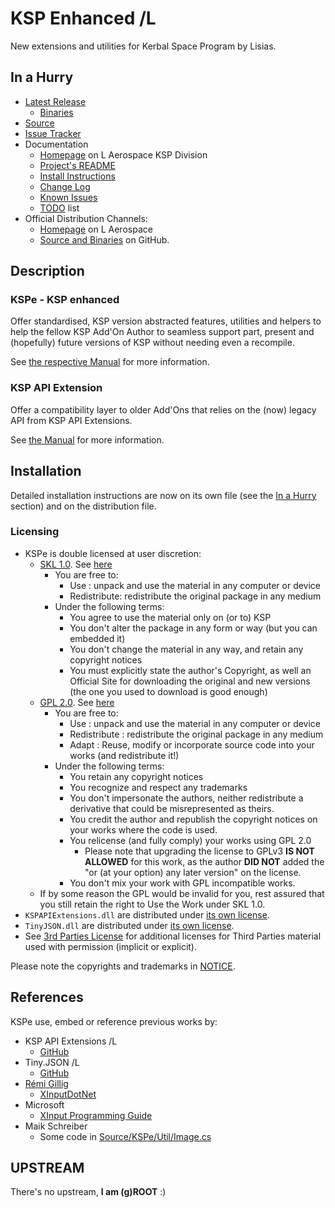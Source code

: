 # KSP Enhanced /L

New extensions and utilities for Kerbal Space Program by Lisias.


## In a Hurry

* [Latest Release](https://github.com/net-lisias-ksp/KSPe/releases)
    + [Binaries](https://github.com/net-lisias-ksp/KSPe/tree/Archive)
* [Source](https://github.com/net-lisias-ksp/KSPe)
* [Issue Tracker](https://github.com/net-lisias-ksp/KSPe/issues)
* Documentation	
	+ [Homepage](http://ksp.lisias.net/add-ons/KSPe) on L Aerospace KSP Division
	+ [Project's README](https://github.com/net-lisias-ksp/KSPe/blob/mestre/README.md)
	+ [Install Instructions](https://github.com/net-lisias-ksp/KSPe/blob/mestre/INSTALL.md)
	+ [Change Log](./CHANGE_LOG.md)
	+ [Known Issues](./KNOWN_ISSUES.md)
	+ [TODO](./TODO.md) list
* Official Distribution Channels:
	+ [Homepage](http://ksp.lisias.net/add-ons/KSPe) on L Aerospace
	+ [Source and Binaries](https://github.com/net-lisias-ksp/KSPe) on GitHub.


## Description

### KSPe - KSP enhanced

Offer standardised, KSP version abstracted features, utilities and helpers to help the fellow KSP Add'On Author to seamless support part, present and (hopefully) future versions of KSP without needing even a recompile.

See [the respective Manual](https://github.com/net-lisias-ksp/KSPe/blob/mestre/Docs/KSPe.md) for more information.

### KSP API Extension

Offer a compatibility layer to older Add'Ons that relies on the (now) legacy API from KSP API Extensions.

See [the Manual](https://github.com/net-lisias-ksp/KSPAPIExtensions/blob/master/Docs/KSP-API-Extensions.md) for more information.


## Installation

Detailed installation instructions are now on its own file (see the [In a Hurry](#in-a-hurry) section) and on the distribution file.

### Licensing

* KSPe is double licensed at user discretion:
	+ [SKL 1.0](https://ksp.lisias.net/SKL-1_0.txt). See [here](./LICENSE.KSPe.SKL-1_0)
		+ You are free to:
			- Use : unpack and use the material in any computer or device
			- Redistribute: redistribute the original package in any medium
		+ Under the following terms:
			- You agree to use the material only on (or to) KSP
			- You don't alter the package in any form or way (but you can embedded it)
			- You don't change the material in any way, and retain any copyright notices
			- You must explicitly state the author's Copyright, as well an Official Site for downloading the original and new versions (the one you used to download is good enough) 
	+ [GPL 2.0](https://www.gnu.org/licenses/gpl-2.0.txt). See [here](./LICENSE.KSPe.GPL-2_0)
		+ You are free to:
			- Use : unpack and use the material in any computer or device
			- Redistribute : redistribute the original package in any medium
			- Adapt : Reuse, modify or incorporate source code into your works (and redistribute it!) 
		+ Under the following terms:
			- You retain any copyright notices
			- You recognize and respect any trademarks
			- You don't impersonate the authors, neither redistribute a derivative that could be misrepresented as theirs.
			- You credit the author and republish the copyright notices on your works where the code is used.
			- You relicense (and fully comply) your works using GPL 2.0
				- Please note that upgrading the license to GPLv3 **IS NOT ALLOWED** for this work, as the author **DID NOT** added the "or (at your option) any later version" on the license.
			- You don't mix your work with GPL incompatible works.
	* If by some reason the GPL would be invalid for you, rest assured that you still retain the right to Use the Work under SKL 1.0. 
* `KSPAPIExtensions.dll` are distributed under [its own license](LICENSE.KSPAPIExtensions).
* `TinyJSON.dll` are distributed under [its own license](LICENSE.TINYJSON).
* See [3rd Parties License](./LICENSE.3rdParties) for additional licenses for Third Parties material used with permission (implicit or explicit).

Please note the copyrights and trademarks in [NOTICE](./NOTICE).


## References

KSPe use, embed or reference previous works by:

* KSP API Extensions /L
	+ [GitHub](https://github.com/net-lisias-ksp/KSPAPIExtensions) 
* Tiny.JSON /L
	+ [GitHub](https://github.com/net-lisias-ksp/Tiny-JSON) 
* [Rémi Gillig](https://github.com/speps)
	+ [XInputDotNet](https://github.com/speps/XInputDotNet)
* Microsoft
	+ [XInput Programming Guide](https://docs.microsoft.com/en-us/windows/win32/xinput/programming-guide)
* Maik Schreiber
	* Some code in [Source/KSPe/Util/Image.cs](./Source/KSPe/Util) 


## UPSTREAM

There's no upstream, **I am (g)ROOT** :)

